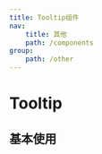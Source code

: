 ```yaml
---
title: Tooltip组件
nav:
    title: 其他
    path: /components
group:
    path: /other
---
```


# Tooltip

## 基本使用
<code src='./demo/Tip.jsx'>

